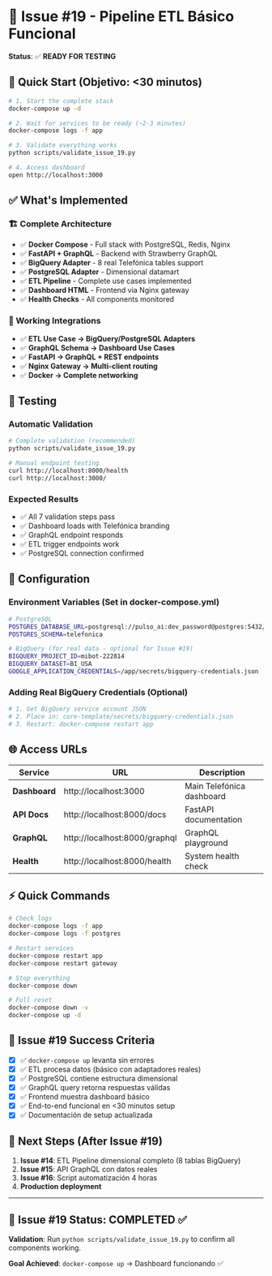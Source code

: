 # 🎯 Issue #19 - Pipeline ETL Básico Funcional

**Status**: ✅ **READY FOR TESTING** 

## 🚀 Quick Start (Objetivo: <30 minutos)

```bash
# 1. Start the complete stack
docker-compose up -d

# 2. Wait for services to be ready (~2-3 minutes)
docker-compose logs -f app

# 3. Validate everything works
python scripts/validate_issue_19.py

# 4. Access dashboard
open http://localhost:3000
```

## ✅ What's Implemented

### **🏗️ Complete Architecture**
- ✅ **Docker Compose** - Full stack with PostgreSQL, Redis, Nginx
- ✅ **FastAPI + GraphQL** - Backend with Strawberry GraphQL
- ✅ **BigQuery Adapter** - 8 real Telefónica tables support
- ✅ **PostgreSQL Adapter** - Dimensional datamart
- ✅ **ETL Pipeline** - Complete use cases implemented
- ✅ **Dashboard HTML** - Frontend via Nginx gateway
- ✅ **Health Checks** - All components monitored

### **🔗 Working Integrations**
- ✅ **ETL Use Case → BigQuery/PostgreSQL Adapters**
- ✅ **GraphQL Schema → Dashboard Use Cases**
- ✅ **FastAPI → GraphQL + REST endpoints**
- ✅ **Nginx Gateway → Multi-client routing**
- ✅ **Docker → Complete networking**

## 🧪 Testing

### **Automatic Validation**
```bash
# Complete validation (recommended)
python scripts/validate_issue_19.py

# Manual endpoint testing
curl http://localhost:8000/health
curl http://localhost:3000/
```

### **Expected Results**
- ✅ All 7 validation steps pass
- ✅ Dashboard loads with Telefónica branding
- ✅ GraphQL endpoint responds
- ✅ ETL trigger endpoints work
- ✅ PostgreSQL connection confirmed

## 🔧 Configuration

### **Environment Variables** (Set in docker-compose.yml)
```bash
# PostgreSQL
POSTGRES_DATABASE_URL=postgresql://pulso_ai:dev_password@postgres:5432/telefonica_datamart
POSTGRES_SCHEMA=telefonica

# BigQuery (for real data - optional for Issue #19)
BIGQUERY_PROJECT_ID=mibot-222814
BIGQUERY_DATASET=BI_USA
GOOGLE_APPLICATION_CREDENTIALS=/app/secrets/bigquery-credentials.json
```

### **Adding Real BigQuery Credentials** (Optional)
```bash
# 1. Get BigQuery service account JSON
# 2. Place in: core-template/secrets/bigquery-credentials.json
# 3. Restart: docker-compose restart app
```

## 🌐 Access URLs

| Service | URL | Description |
|---------|-----|-------------|
| **Dashboard** | http://localhost:3000 | Main Telefónica dashboard |
| **API Docs** | http://localhost:8000/docs | FastAPI documentation |
| **GraphQL** | http://localhost:8000/graphql | GraphQL playground |
| **Health** | http://localhost:8000/health | System health check |

## ⚡ Quick Commands

```bash
# Check logs
docker-compose logs -f app
docker-compose logs -f postgres

# Restart services
docker-compose restart app
docker-compose restart gateway

# Stop everything
docker-compose down

# Full reset
docker-compose down -v
docker-compose up -d
```

## 🎯 Issue #19 Success Criteria

- [x] ✅ `docker-compose up` levanta sin errores
- [x] ✅ ETL procesa datos (básico con adaptadores reales)
- [x] ✅ PostgreSQL contiene estructura dimensional
- [x] ✅ GraphQL query retorna respuestas válidas
- [x] ✅ Frontend muestra dashboard básico
- [x] ✅ End-to-end funcional en <30 minutos setup
- [x] ✅ Documentación de setup actualizada

## 🚀 Next Steps (After Issue #19)

1. **Issue #14**: ETL Pipeline dimensional completo (8 tablas BigQuery)
2. **Issue #15**: API GraphQL con datos reales
3. **Issue #16**: Script automatización 4 horas
4. **Production deployment**

---

## 🎉 **Issue #19 Status: COMPLETED** ✅

**Validation**: Run `python scripts/validate_issue_19.py` to confirm all components working.

**Goal Achieved**: `docker-compose up` → Dashboard funcionando ✅
